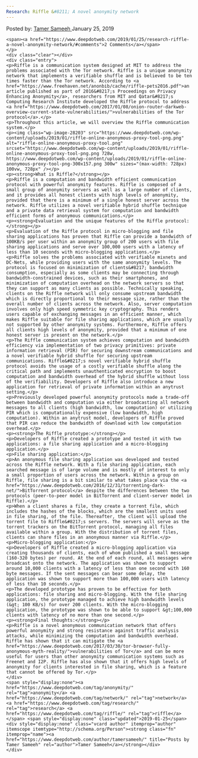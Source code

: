 ```yaml
---
Research: Riffle &#8211; A novel anonymity network
---
```

<article class="post-listing post-28199 post type-post status-publish format-standard has-post-thumbnail hentry category-deepdot-news tag-anonymity tag-network tag-research tag-riffle">
    <div class="post-inner">
        <span>Posted by: <a href="https://www.deepdotweb.com/author/tamersameeh/" title="">Tamer Sameeh </a></span>
    <span>January 25, 2019</span>
    
    <span><a href="https://www.deepdotweb.com/2019/01/25/research-riffle-a-novel-anonymity-network/#comments">2 Comments</a></span>
    </p>
    <div class="clear"></div>
    <div class="entry">
    <p>Riffle is a communication system designed at MIT to address the problems associated with the Tor network. Riffle is a unique anonymity network that implements a verifiable shuffle and is believed to be ten times faster than the Tor network. According to <a href="https://www.freehaven.net/anonbib/cache/riffle-pets2016.pdf">an article published as part of 2016&#8217;s Proceedings on Privacy Enhancing Anonymity</a>, researchers from MIT and Qatar&#8217;s Computing Research Institute developed the Riffle protocol to address <a href="https://www.deepdotweb.com/2017/01/08/onion-router-darkweb-overview-current-state-vulnerabilities/">vulnerabilities of the Tor protocol</a>.</p>
    <p>Throughout this article, we will overview the Riffle communication system.</p>
    <p><img class="wp-image-28203" src="https://www.deepdotweb.com/wp-content/uploads/2019/01/riffle-online-anonymous-proxy-tool-png.png" alt="riffle-online-anonymous-proxy-tool.png" srcset="https://www.deepdotweb.com/wp-content/uploads/2019/01/riffle-online-anonymous-proxy-tool-png.png 728w, https://www.deepdotweb.com/wp-content/uploads/2019/01/riffle-online-anonymous-proxy-tool-png-300x157.png 300w" sizes="(max-width: 728px) 100vw, 728px" /></p>
    <p><strong>What is Riffle?</strong></p>
    <p>Riffle is a computation and bandwidth efficient communication protocol with powerful anonymity features. Riffle is composed of a small group of anonymity servers as well as a large number of clients, and it provides all honest clients with high levels of anonymity, provided that there is a minimum of a single honest server across the network. Riffle utilizes a novel verifiable hybrid shuffle technique and a private data retrieval system for computation and bandwidth efficient forms of anonymous communications.</p>
    <p><strong>Evaluation and the unique features of the Riffle protocol:</strong></p>
    <p>Evaluation of the Riffle protocol in micro-blogging and file sharing applications has proven that Riffle can provide a bandwidth of 100KB/s per user within an anonymity group of 200 users with file sharing applications and serve over 100,000 users with a latency of less than 10 seconds with micro-blogging applications.</p>
    <p>Riffle solves the problems associated with verifiable mixnets and DC-Nets, while providing users with the same anonymity levels. The protocol is focused on minimization of clients&#8217; bandwidth consumption, especially as some clients may be connecting through bandwidth-constrained devices, such as their smartphones, and minimization of computation overhead on the network servers so that they can support as many clients as possible. Technically speaking, clients on the Riffle network will only consume upstream bandwidth which is directly proportional to their message size, rather than the overall number of clients across the network. Also, server computation involves only high speed symmetric key cryptography. This renders users capable of exchanging messages in an efficient manner, which makes Riffle suitable for file sharing applications, which are usually not supported by other anonymity systems. Furthermore, Riffle offers all clients high levels of anonymity, provided that a minimum of one honest server is present on the network.</p>
    <p>The Riffle communication system achieves computation and bandwidth efficiency via implementation of two privacy primitives: private information retrieval (PIR) for securing downstream communications and a novel verifiable hybrid shuffle for securing upstream communications. Riffle&#8217;s novel verifiable hybrid shuffle protocol avoids the usage of a costly verifiable shuffle along the critical path and implements unauthenticated encryption to boost computation and bandwidth overhead of the hybrid shuffle without loss of the verifiability. Developers of Riffle also introduce a new application for retrieval of private information within an anytrust setting.</p>
    <p>Previously developed powerful anonymity protocols made a trade-off between bandwidth and computation via either broadcasting all network messages to all clients (high bandwidth, low computation) or utilizing PIR which is computationally expensive (low bandwidth, high computation). Within an anytrust model, developers of Riffle proved that PIR can reduce the bandwidth of download with low computation overhead.</p>
    <p><strong>The Riffle prototype:</strong></p>
    <p>Developers of Riffle created a prototype and tested it with two applications: a file sharing application and a micro-blogging application.</p>
    <p>File sharing application:</p>
    <p>An anonymous file sharing application was developed and tested across the Riffle network. With a file sharing application, each searched message is of large volume and is mostly of interest to only a small proportion of users across the network. Within a group on Riffle, file sharing is a bit similar to what takes place via the <a href="https://www.deepdotweb.com/2016/12/31/torrenting-dark-net/">BitTorrent protocol</a> despite the differences between the two protocols (peer-to-peer model in BitTorrent and client-server model in Riffle).</p>
    <p>When a client shares a file, they create a torrent file, which includes the hashes of the blocks, which are the smallest units used in file sharing, of the file. Thereafter, the client will upload the torrent file to Riffle&#8217;s servers. The servers will serve as the torrent trackers on the BitTorrent protocol, managing all files available within a group. With the distribution of torrent files, clients can share files in an anonymous manner via Riffle.</p>
    <p>Micro-blogging application:</p>
    <p>Developers of Riffle created a micro-blogging application via creating thousands of clients, each of whom published a small message (160-320 bytes) per round. At the end of each round, all messages were broadcast onto the network. The application was shown to support around 10,000 clients with a latency of less than one second with 160 byte messages. If the sent messages can bear some delay, the application was shown to support more than 100,000 users with latency of less than 10 seconds.</p>
    <p>The developed prototype has proven to be effective for both applications: file sharing and micro-blogging. With the file sharing application, the prototype managed to achieve high bandwidth levels (&gt; 100 KB/s) for over 200 clients. With the micro-blogging application, the prototype was shown to be able to support &gt;100,000 clients with latency of no more than one second.</p>
    <p><strong>Final thoughts:</strong></p>
    <p>Riffle is a novel anonymous communication network that offers powerful anonymity and strong resistance against traffic analysis attacks, while minimizing the computation and bandwidth overhead. Riffle has shown that it can mitigate the <a href="https://www.deepdotweb.com/2017/03/30/tor-browser-fully-anonymous-myth-reality/">vulnerabilities of Tor</a> and can be more useful for users than other anonymity communication systems such as Freenet and I2P. Riffle has also shown that it offers high levels of anonymity for clients interested in file sharing, which is a feature that cannot be offered by Tor.</p>
    </div>
    <span style="display:none"><a href="https://www.deepdotweb.com/tag/anonymity/" rel="tag">anonymity</a> <a href="https://www.deepdotweb.com/tag/network/" rel="tag">network</a> <a href="https://www.deepdotweb.com/tag/research/" rel="tag">research</a> <a href="https://www.deepdotweb.com/tag/riffle/" rel="tag">riffle</a></span> <span style="display:none" class="updated">2019-01-25</span>
    <div style="display:none" class="vcard author" itemprop="author" itemscope itemtype="http://schema.org/Person"><strong class="fn" itemprop="name"><a href="https://www.deepdotweb.com/author/tamersameeh/" title="Posts by Tamer Sameeh" rel="author">Tamer Sameeh</a></strong></div>
    </div>
</article>

